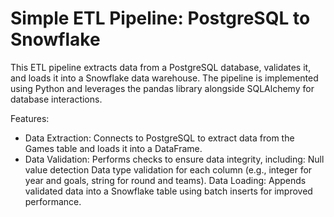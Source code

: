 # Simple ETL Pipeline: PostgreSQL to Snowflake
This ETL pipeline extracts data from a PostgreSQL database, validates it, and loads it into a Snowflake data warehouse. The pipeline is implemented using Python and leverages the pandas library alongside SQLAlchemy for database interactions.

Features:
* Data Extraction: Connects to PostgreSQL to extract data from the Games table and loads it into a DataFrame.
* Data Validation: Performs checks to ensure data integrity, including:
Null value detection
Data type validation for each column (e.g., integer for year and goals, string for round and teams).
Data Loading: Appends validated data into a Snowflake table using batch inserts for improved performance.

